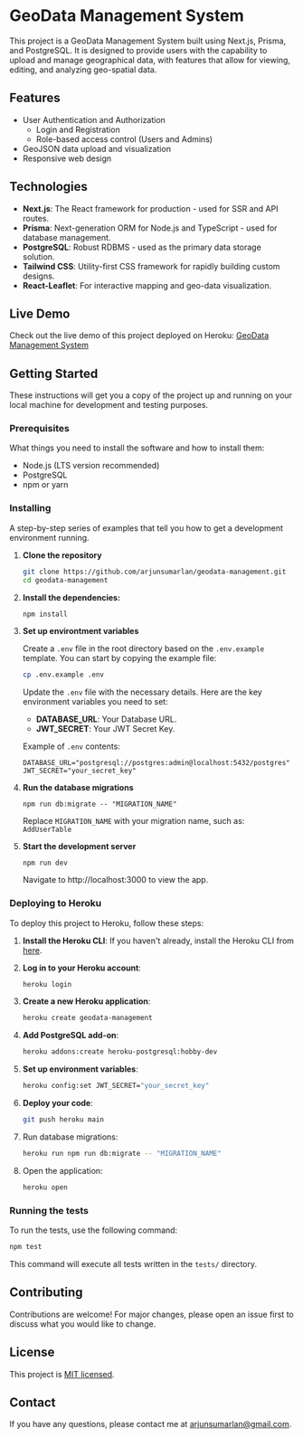 # GeoData Management System

This project is a GeoData Management System built using Next.js, Prisma, and PostgreSQL. It is designed to provide users with the capability to upload and manage geographical data, with features that allow for viewing, editing, and analyzing geo-spatial data.

## Features

- User Authentication and Authorization
  - Login and Registration
  - Role-based access control (Users and Admins)
- GeoJSON data upload and visualization
- Responsive web design

## Technologies

- **Next.js**: The React framework for production - used for SSR and API routes.
- **Prisma**: Next-generation ORM for Node.js and TypeScript - used for database management.
- **PostgreSQL**: Robust RDBMS - used as the primary data storage solution.
- **Tailwind CSS**: Utility-first CSS framework for rapidly building custom designs.
- **React-Leaflet**: For interactive mapping and geo-data visualization.

## Live Demo
Check out the live demo of this project deployed on Heroku: [GeoData Management System](https://geodata-management-0af4c1d88e41.herokuapp.com/)

## Getting Started

These instructions will get you a copy of the project up and running on your local machine for development and testing purposes.

### Prerequisites

What things you need to install the software and how to install them:

- Node.js (LTS version recommended)
- PostgreSQL
- npm or yarn

### Installing

A step-by-step series of examples that tell you how to get a development environment running.

1. **Clone the repository**

   ```bash
   git clone https://github.com/arjunsumarlan/geodata-management.git
   cd geodata-management
   ```
2. **Install the dependencies:**
    ```bash
    npm install
    ```

3. **Set up environtment variables**

    Create a `.env` file in the root directory based on the `.env.example` template. You can start by copying the example file:
    ```bash
    cp .env.example .env
    ```

    Update the `.env` file with the necessary details. Here are the key environment variables you need to set:
    * **DATABASE_URL**: Your Database URL.
    * **JWT_SECRET**: Your JWT Secret Key.

    Example of `.env` contents:
    ```plaintext
    DATABASE_URL="postgresql://postgres:admin@localhost:5432/postgres"
    JWT_SECRET="your_secret_key"
    ```

4. **Run the database migrations**

    ```plaintext
    npm run db:migrate -- "MIGRATION_NAME"
    ```
    Replace `MIGRATION_NAME` with your migration name, such as: `AddUserTable`

5. **Start the development server**

    ```plaintext
    npm run dev
    ```
    Navigate to http://localhost:3000 to view the app.

### Deploying to Heroku
To deploy this project to Heroku, follow these steps:

1. **Install the Heroku CLI**: If you haven't already, install the Heroku CLI from [here](https://devcenter.heroku.com/articles/heroku-cli).

2. **Log in to your Heroku account**:
    ```bash
    heroku login
    ```
3. **Create a new Heroku application**:
    ```bash
    heroku create geodata-management
    ```
4. **Add PostgreSQL add-on**:
    ```bash
    heroku addons:create heroku-postgresql:hobby-dev
    ```
5. **Set up environment variables**:
    ```bash
    heroku config:set JWT_SECRET="your_secret_key"
    ```
6. **Deploy your code**:
    ```bash
    git push heroku main
    ```
7. Run database migrations:
    ```bash
    heroku run npm run db:migrate -- "MIGRATION_NAME"
    ```
8. Open the application:
    ```bash
    heroku open
    ```

### Running the tests

To run the tests, use the following command:
```bash
npm test
```
This command will execute all tests written in the `tests/` directory.

## Contributing

Contributions are welcome! For major changes, please open an issue first to discuss what you would like to change.

## License
This project is [MIT licensed](https://github.com/arjunsumarlan/geodata-management/blob/main/LICENSE).

## Contact
If you have any questions, please contact me at [arjunsumarlan@gmail.com](arjunsumarlan@gmail.com).

